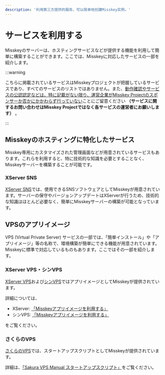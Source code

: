 ```yaml
---
description: '利用第三方提供的服务，可以简单地创建Misskey实例。'
---
```


# サービスを利用する

Misskeyのサーバーは、ホスティングサービスなどが提供する機能を利用して簡単に構築することができます。ここでは、Misskeyに対応したサービスの一部を紹介します。

:::warning

こちらに掲載されているサービスはMisskeyプロジェクトが把握しているサービスであり、すべてのサービスのリストではありません。また、<u>動作確認やサービスの公認認定などは、特に記載がない限り、運営企業がMisskey Projectのスポンサーか否かにかかわらず行っていない</u>ことにご留意ください **（サービスに関するお問い合わせはMisskey Projectではなく各サービスの運営者にお願いします）** 。

:::

## Misskeyのホスティングに特化したサービス

Misskey専用にカスタマイズされた管理画面などが用意されているサービスもあります。これらを利用すると、特に技術的な知識を必要とすることなく、Misskeyサーバーを構築することが可能です。

### XServer SNS

[XServer SNS](https://sns.xserver.ne.jp/)では、使用できるSNSソフトウェアとしてMisskeyが用意されています。サーバーの保守やバージョンアップデートはXServerが行うため、技術的な知識はほとんど必要なく、簡単にMisskeyサーバーの構築が可能となっています。

## VPSのアプリイメージ

VPS (Virtual Private Server) サービスの一部では、「簡単インストール」や「アプリイメージ」等の名称で、環境構築が簡単にできる機能が用意されています。Misskeyに標準で対応しているものもあります。ここではその一部を紹介します。

### XServer VPS・シンVPS

[XServer VPS](https://vps.xserver.ne.jp/)および[シンVPS](https://www.shin-vps.jp/)ではアプリイメージとしてMisskeyが提供されています。

詳細については、

- XServer: [「Misskeyアプリイメージを利用する」](https://vps.xserver.ne.jp/support/manual/man_server_app_use_misskey.php)
- シンVPS: [「Misskeyアプリイメージを利用する」](https://www.shin-vps.jp/support/manual/man_server_app_use_misskey.php)

をご覧ください。

### さくらのVPS

[さくらのVPS](https://vps.sakura.ad.jp/)では、スタートアップスクリプトとしてMisskeyが提供されています。

詳細は、[「Sakura VPS Manual スタートアップスクリプト」](https://manual.sakura.ad.jp/vps/startupscript/startupscript.html)をご覧ください。
